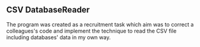 CSV DatabaseReader
------------------

The program was created as a recruitment task which aim was to correct a colleagues's code and implement the technique to read the CSV file including databases' data in my own way. 
